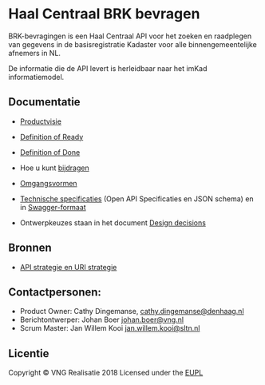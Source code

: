 # Haal Centraal BRK bevragen

BRK-bevragingen is een Haal Centraal API voor het zoeken en raadplegen van gegevens in de basisregistratie Kadaster voor alle binnengemeentelijke afnemers in NL. 

De informatie die de API levert is herleidbaar naar het imKad informatiemodel.

## Documentatie
* [Productvisie](https://github.com/VNG-Realisatie/BRK-bevragingen/blob/master/docs/productvision.md)
* [Definition of Ready](https://github.com/VNG-Realisatie/BRK-bevragingen/blob/master/docs/definition_of_ready.md)
* [Definition of Done](https://github.com/VNG-Realisatie/BRK-bevragingen/blob/master/docs/definition_of_done.md)
* Hoe u kunt [bijdragen](https://github.com/VNG-Realisatie/Tutorial/blob/master/CONTRIBUTING.md)
* [Omgangsvormen](https://github.com/VNG-Realisatie/Tutorial/blob/master/CODE_OF_CONDUCT.md)

* [Technische specificaties](https://github.com/VNG-Realisatie/BRK-bevragingen/master/specificatie) (Open API Specificaties en JSON schema) en in [Swagger-formaat](https://petstore.swagger.io/?url=https://raw.githubusercontent.com/VNG-Realisatie/BRK-Bevragingen/master/specificatie/openapi.yaml)

* Ontwerpkeuzes staan in het document [Design decisions](https://github.com/VNG-Realisatie/BRK-bevragingen/blob/master/docs/design_decisions.md)

## Bronnen
* [API strategie en URI strategie](https://aandeslagmetdeomgevingswet.nl/digitaal-stelsel/documenten/documenten/api-uri-strategie/)

## Contactpersonen:
* Product Owner: Cathy Dingemanse, cathy.dingemanse@denhaag.nl 
* Berichtontwerper: Johan Boer johan.boer@vng.nl
* Scrum Master: Jan Willem Kooi jan.willem.kooi@sltn.nl

## Licentie
Copyright &copy; VNG Realisatie 2018
Licensed under the [EUPL](https://github.com/VNG-Realisatie/Haal-Centraal-BRK-bevragen/blob/master/LICENCE.md)
